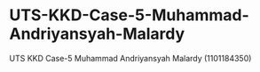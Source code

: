 # UTS-KKD-Case-5-Muhammad-Andriyansyah-Malardy
UTS KKD Case-5 Muhammad Andriyansyah Malardy (1101184350)
